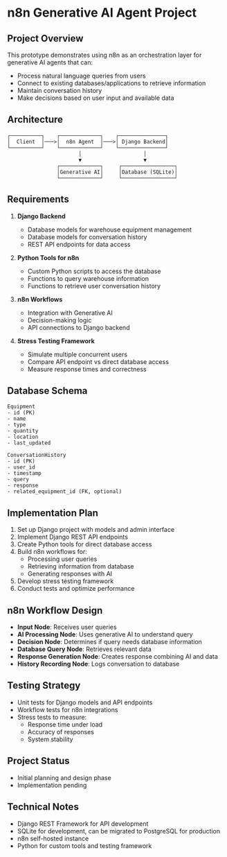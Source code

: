 # n8n Generative AI Agent Project

## Project Overview
This prototype demonstrates using n8n as an orchestration layer for generative AI agents that can:
- Process natural language queries from users
- Connect to existing databases/applications to retrieve information
- Maintain conversation history
- Make decisions based on user input and available data

## Architecture
```
┌──────────┐    ┌─────────────┐    ┌───────────────┐
│  Client  │───>│  n8n Agent  │───>│ Django Backend│
└──────────┘    └─────────────┘    └───────────────┘
                       │                    │
                       ▼                    ▼
                ┌─────────────┐     ┌─────────────────┐
                │Generative AI│     │Database (SQLite)│
                └─────────────┘     └─────────────────┘
```

## Requirements
1. **Django Backend**
   - Database models for warehouse equipment management
   - Database models for conversation history
   - REST API endpoints for data access

2. **Python Tools for n8n**
   - Custom Python scripts to access the database
   - Functions to query warehouse information
   - Functions to retrieve user conversation history

3. **n8n Workflows**
   - Integration with Generative AI
   - Decision-making logic
   - API connections to Django backend

4. **Stress Testing Framework**
   - Simulate multiple concurrent users
   - Compare API endpoint vs direct database access
   - Measure response times and correctness

## Database Schema
```
Equipment
- id (PK)
- name
- type
- quantity
- location
- last_updated

ConversationHistory
- id (PK)
- user_id
- timestamp
- query
- response
- related_equipment_id (FK, optional)
```

## Implementation Plan
1. Set up Django project with models and admin interface
2. Implement Django REST API endpoints
3. Create Python tools for direct database access
4. Build n8n workflows for:
   - Processing user queries
   - Retrieving information from database
   - Generating responses with AI
5. Develop stress testing framework
6. Conduct tests and optimize performance

## n8n Workflow Design
- **Input Node**: Receives user queries
- **AI Processing Node**: Uses generative AI to understand query
- **Decision Node**: Determines if query needs database information
- **Database Query Node**: Retrieves relevant data
- **Response Generation Node**: Creates response combining AI and data
- **History Recording Node**: Logs conversation to database

## Testing Strategy
- Unit tests for Django models and API endpoints
- Workflow tests for n8n integrations
- Stress tests to measure:
  - Response time under load
  - Accuracy of responses
  - System stability

## Project Status
- Initial planning and design phase
- Implementation pending

## Technical Notes
- Django REST Framework for API development
- SQLite for development, can be migrated to PostgreSQL for production
- n8n self-hosted instance
- Python for custom tools and testing framework